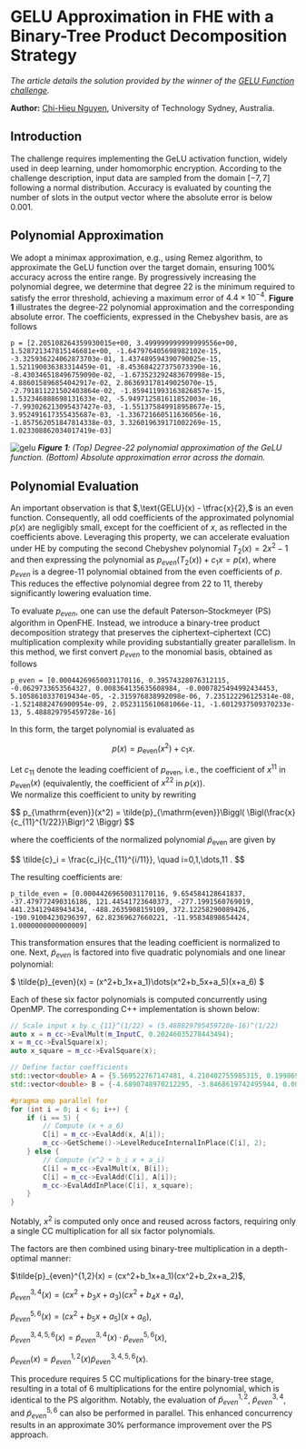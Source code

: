 # GELU Approximation in FHE with a Binary-Tree Product Decomposition Strategy

*The article details the solution provided by the winner of the [GELU Function challenge](https://fherma.io/challenges/683eaf48eed44a699f640a92).*

**Author:** [Chi-Hieu Nguyen](https://www.linkedin.com/in/hieu-nguyen-ba6548316), University of Technology Sydney, Australia.

## Introduction

The challenge requires implementing the GeLU activation function, widely used in deep learning, under homomorphic encryption. According to the challenge description, input data are sampled from the domain $[-7,7]$ following a normal distribution. Accuracy is evaluated by counting the number of slots in the output vector where the absolute error is below $0.001$.

## Polynomial Approximation

We adopt a minimax approximation, e.g., using Remez algorithm, to approximate the GeLU function over the target domain, ensuring 100% accuracy across the entire range. By progressively increasing the polynomial degree, we determine that degree 22 is the minimum required to satisfy the error threshold, achieving a maximum error of $4.4 \times 10^{-4}$. **Figure 1** illustrates the degree-22 polynomial approximation and the corresponding absolute error. The coefficients, expressed in the Chebyshev basis, are as follows
```
p = [2.205108264359930015e+00, 3.499999999999999556e+00, 1.528721347815146681e+00, -1.647976405698982102e-15, -3.325936224062873703e-01, 1.437489594390790025e-15, 1.521190036383314459e-01, -8.453684227375073390e-16, -8.430346518496759090e-02, -1.673523292483670998e-15, 4.886015896854042917e-02, 2.863693178149025070e-15, -2.791811221502403864e-02, -1.859411993163826857e-15, 1.532346888698131633e-02, -5.949712581611852003e-16, -7.993026213095437427e-03, -1.551375849918958677e-15, 3.952491617355435687e-03, -1.336721660511636056e-16, -1.857562051847814338e-03, 3.326019639171002269e-15, 1.023308862034017419e-03]
```

![gelu](https://hackmd.io/_uploads/r1dadCS5gx.png)
***Figure 1**: (Top) Degree-22 polynomial approximation of the GeLU function. (Bottom) Absolute approximation error across the domain.*


## Polynomial Evaluation

An important observation is that $,\text{GELU}(x) - \tfrac{x}{2},$ is an even function. Consequently, all odd coefficients of the approximated polynomial $p(x)$ are negligibly small, except for the coefficient of $x$, as reflected in the coefficients above. Leveraging this property, we can accelerate evaluation under HE by computing the second Chebyshev polynomial $T_2(x) = 2x^2 - 1$ and then expressing the polynomial as $p_{even}(T_2(x))+c_1x = p(x)$, where $p_{even}$ is a degree-11 polynomial obtained from the even coefficients of $p$. This reduces the effective polynomial degree from 22 to 11, thereby significantly lowering evaluation time.

To evaluate $p_{even}$, one can use the default Paterson–Stockmeyer (PS) algorithm in OpenFHE. Instead, we introduce a binary-tree product decomposition strategy that preserves the ciphertext–ciphertext (CC) multiplication complexity while providing substantially greater parallelism. In this method, we first convert $p_{even}$ to the monomial basis, obtained as follows
```
p_even = [0.00044269650031170116, 0.39574328076312115, -0.0629733653564327, 0.008364135635608984, -0.0007825494992434453, 5.1058610337019434e-05, -2.315976838992098e-06, 7.235122296125314e-08, -1.5214882476900954e-09, 2.0523115610681066e-11, -1.6012937509370233e-13, 5.488829795459728e-16]
```

In this form, the target polynomial is evaluated as  

$$
p(x) = p_{\text{even}}(x^2) + c_1 x .
$$

Let $c_{11}$ denote the leading coefficient of $p_{\text{even}}$, i.e., the coefficient of $x^{11}$ in $p_{\text{even}}(x)$ (equivalently, the coefficient of $x^{22}$ in $p(x)$).  
We normalize this coefficient to unity by rewriting  

<p>
$$
p_{\mathrm{even}}(x^2)
= \tilde{p}_{\mathrm{even}}\Biggl(
    \Bigl(\frac{x}{c_{11}^{1/22}}\Bigr)^2
\Biggr)
$$
</p>

where the coefficients of the normalized polynomial $\tilde{p}_{\text{even}}$ are given by  

<p>
$$
\tilde{c}_i = \frac{c_i}{c_{11}^{i/11}}, \quad i=0,1,\dots,11 .
$$
</p>


The resulting coefficients are:
```
p_tilde_even = [0.00044269650031170116, 9.654584128641837, -37.479772490316186, 121.44541723640373, -277.1991560769019, 441.23412948943434, -488.2635908159109, 372.12258290089426, -190.91004230296397, 62.82369627660221, -11.95834898654424, 1.0000000000000009]
```

This transformation ensures that the leading coefficient is normalized to one. Next, $\tilde{p}_{even}$ is factored into five quadratic polynomials and one linear polynomial:

$
\tilde{p}_{even}(x) = (x^2+b_1x+a_1)\dots(x^2+b_5x+a_5)(x+a_6)
$

Each of these six factor polynomials is computed concurrently using OpenMP. The corresponding C++ implementation is shown below:
```cpp
// Scale input x by c_{11}^(1/22) = (5.488829795459728e-16)^(1/22)
auto x = m_cc->EvalMult(m_InputC, 0.20246035278443494);
x = m_cc->EvalSquare(x);
auto x_square = m_cc->EvalSquare(x);

// Define factor coefficients
std::vector<double> A = {5.569522767147481, 4.210402755985315, 0.19986968808436417, 0.8830278939922745, 2.333178076905341, 4.584534226472708e-05};
std::vector<double> B = {-4.6890748970212295, -3.8468619742495944, 0.006438840954910282, -0.9788392119088897, -2.4500575896613714};

#pragma omp parallel for
for (int i = 0; i < 6; i++) {
    if (i == 5) {
        // Compute (x + a_6)
        C[i] = m_cc->EvalAdd(x, A[i]);
        m_cc->GetScheme()->LevelReduceInternalInPlace(C[i], 2);
    } else {
        // Compute (x^2 + b_i x + a_i)
        C[i] = m_cc->EvalMult(x, B[i]);
        C[i] = m_cc->EvalAdd(C[i], A[i]);
        m_cc->EvalAddInPlace(C[i], x_square);
    }
}
```

Notably, $x^2$ is computed only once and reused across factors, requiring only a single CC multiplication for all six factor polynomials.

The factors are then combined using binary-tree multiplication in a depth-optimal manner:

<p>
$\tilde{p}_{even}^{1,2}(x) = (cx^2+b_1x+a_1)(cx^2+b_2x+a_2)$,

$\tilde{p}_{even}^{3,4}(x) = (cx^2+b_3x+a_3)(cx^2+b_4x+a_4)$,

$\tilde{p}_{even}^{5,6}(x) = (cx^2+b_5x+a_5)(x+a_6)$,

$\tilde{p}_{even}^{3,4,5,6}(x) = \tilde{p}_{even}^{3,4}(x) \cdot \tilde{p}_{even}^{5,6}(x)$,

$\tilde{p}_{even}(x) = \tilde{p}_{even}^{1,2}(x) \tilde{p}_{even}^{3,4,5,6}(x)$.
</p>

This procedure requires 5 CC multiplications for the binary-tree stage, resulting in a total of 6 multiplications for the entire polynomial, which is identical to the PS algorithm. Notably, the evaluation of $\tilde{p}_{even}^{1,2}$, $\tilde{p}_{even}^{3,4}$, and $\tilde{p}_{even}^{5,6}$ can also be performed in parallel. This enhanced concurrency results in an approximate 30% performance improvement over the PS approach.
